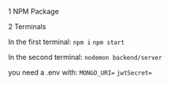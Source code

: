 1 NPM Package

2 Terminals


In the first terminal:
`npm i`
`npm start`


In the second terminal:
`nodemon backend/server`

you need a .env with:
`MONGO_URI=`
`jwtSecret=`
